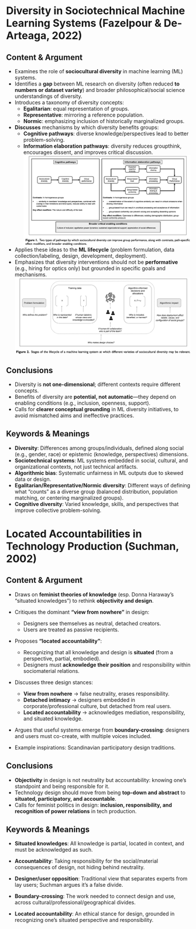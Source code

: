 # Diversity in Sociotechnical Machine Learning Systems (Fazelpour & De-Arteaga, 2022)

## Content & Argument
* Examines the role of **sociocultural diversity** in machine learning (ML) systems.
* Identifies a **gap** between ML research on diversity (often reduced **to numbers or dataset variety**) and broader philosophical/social science understandings of diversity.
* Introduces a taxonomy of diversity concepts:
  * **Egalitarian**: equal representation of groups.
  * **Representative**: mirroring a reference population.
  * **Normic**: emphasizing inclusion of historically marginalized groups.
* **Discusses** mechanisms by which diversity benefits groups:
  * **Cognitive pathways**: diverse knowledge/perspectives lead to better problem-solving.
  * **Information elaboration pathways**: diversity reduces groupthink, encourages dissent, and improves critical discussion.
![alt text](images/image.png)
* Applies these ideas to the **ML lifecycle** (problem formulation, data collection/labeling, design, development, deployment).
* Emphasizes that diversity interventions should not be **performative** (e.g., hiring for optics only) but grounded in specific goals and mechanisms.
![alt text](images/image-1.png)

## Conclusions
* Diversity is **not one-dimensional**; different contexts require different concepts.
* Benefits of diversity are **potential, not automatic**—they depend on enabling conditions (e.g., inclusion, openness, support).
* Calls for **clearer conceptual grounding** in ML diversity initiatives, to avoid mismatched aims and ineffective practices.

## Keywords & Meanings
* **Diversity**: Differences among groups/individuals, defined along social (e.g., gender, race) or epistemic (knowledge, perspectives) dimensions.
* **Sociotechnical systems**: ML systems embedded in social, cultural, and organizational contexts, not just technical artifacts.
* **Algorithmic bias**: Systematic unfairness in ML outputs due to skewed data or design.
* **Egalitarian/Representative/Normic diversity**: Different ways of defining what “counts” as a diverse group (balanced distribution, population matching, or centering marginalized groups).
* **Cognitive diversity**: Varied knowledge, skills, and perspectives that improve collective problem-solving.

# Located Accountabilities in Technology Production (Suchman, 2002)

## Content & Argument
* Draws on **feminist theories of knowledge** (esp. Donna Haraway’s “situated knowledges”) to rethink **objectivity and design**.
* Critiques the dominant **“view from nowhere”** in design:
  * Designers see themselves as neutral, detached creators.
  * Users are treated as passive recipients.
* Proposes **“located accountability”**:
  * Recognizing that all knowledge and design is **situated** (from a perspective, partial, embodied).
  * Designers must **acknowledge their position** and responsibility within sociomaterial relations.
* Discusses three design stances:
  * **View from nowhere** → false neutrality, erases responsibility.
  * **Detached intimacy** → designers embedded in corporate/professional culture, but detached from real users.
  * **Located accountability** → acknowledges mediation, responsibility, and situated knowledge.

* Argues that useful systems emerge from **boundary-crossing**: designers and users must co-create, with multiple voices included.

* Example inspirations: Scandinavian participatory design traditions.

## Conclusions
* **Objectivity** in design is not neutrality but accountability: knowing one’s standpoint and being responsible for it.
* Technology design should move from being **top-down and abstract** to **situated, participatory, and accountable**.
* Calls for feminist politics in design: **inclusion, responsibility, and recognition of power relations** in tech production.

## Keywords & Meanings
* **Situated knowledges**: All knowledge is partial, located in context, and must be acknowledged as such.

* **Accountability**: Taking responsibility for the social/material consequences of design, not hiding behind neutrality.

* **Designer/user opposition**: Traditional view that separates experts from lay users; Suchman argues it’s a false divide.

* **Boundary-crossing**: The work needed to connect design and use, across cultural/professional/geographical divides.

* **Located accountability**: An ethical stance for design, grounded in recognizing one’s situated perspective and responsibility.